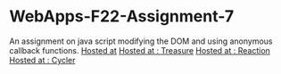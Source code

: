 # WebApps-F22-Assignment-7
An assignment on java script modifying the DOM and using anonymous callback functions.
[Hosted at](https://44-563-web-apps-f22.github.io/44563-webapps-assignment-7-TejaswiniK26/)
[Hosted at : Treasure](https://github.com/44-563-Web-Apps-F22/44563-webapps-assignment-7-TejaswiniK26/blob/main/treasure.html)
[Hosted at : Reaction](https://github.com/44-563-Web-Apps-F22/44563-webapps-assignment-7-TejaswiniK26/blob/main/reaction.html)
[Hosted at : Cycler](https://github.com/44-563-Web-Apps-F22/44563-webapps-assignment-7-TejaswiniK26/blob/main/cycler.html)